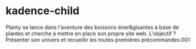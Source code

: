# kadence-child
Planty se lance dans l'aventure des boissons éner&gisantes à base de plantes et cherche à mettre en place son propre site web. L'objectif ?
Présenter son univers et recueillir les toutes premières précommandes.001

